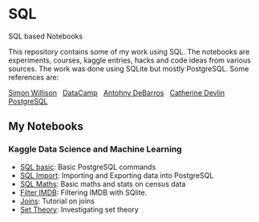 # SQL
SQL based Notebooks

This repository contains some of my work using SQL.  The notebooks are experiments, 
courses, kaggle entries, hacks and code ideas from various sources.  The work was done using SQLite but mostly PostgreSQL.  Some references are:

[Simon Willison](https://github.com/simonw/csvs-to-sqlite) &nbsp;
[DataCamp](https://www.datacamp.com/) &nbsp;
[Antohny DeBarros](https://nostarch.com/practicalSQL) &nbsp; 
[Catherine Devlin](https://github.com/catherinedevlin/ipython-sql) &nbsp; 
[PostgreSQL](http://www.postgresqltutorial.com/) &nbsp;

## My Notebooks

### Kaggle Data Science and Machine Learning

* [SQL basic](https://github.com/riched158/SQL/blob/master/SQL1.ipynb): Basic PostgreSQL commands
* [SQL Import](https://github.com/riched158/SQL/blob/master/SQL2.ipynb): Importing and Exporting data into PostgreSQL
* [SQL Maths](https://github.com/riched158/SQL/blob/master/SQL3.ipynb): Basic maths and stats on census data
* [Filter IMDB](https://github.com/riched158/SQL/blob/master/SQLFiltering.ipynb): Filtering IMDB with SQlite.
* [Joins](https://github.com/riched158/SQL/blob/master/SQLJoins.ipynb): Tutorial on joins
* [Set Theory](https://github.com/riched158/SQL/blob/master/SQLSetTheory.ipynb): Investigating set theory

